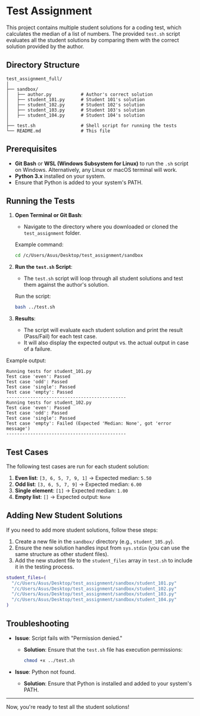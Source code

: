 
# Test Assignment

This project contains multiple student solutions for a coding test, which calculates the median of a list of numbers. The provided `test.sh` script evaluates all the student solutions by comparing them with the correct solution provided by the author.

## Directory Structure

```
test_assignment_full/
│
├── sandbox/
│   ├── author.py           # Author's correct solution
│   ├── student_101.py      # Student 101's solution
│   ├── student_102.py      # Student 102's solution
│   ├── student_103.py      # Student 103's solution
│   ├── student_104.py      # Student 104's solution
│
├── test.sh                 # Shell script for running the tests
└── README.md               # This file
```

## Prerequisites

- **Git Bash** or **WSL (Windows Subsystem for Linux)** to run the `.sh` script on Windows. Alternatively, any Linux or macOS terminal will work.
- **Python 3.x** installed on your system.
- Ensure that Python is added to your system's PATH.

## Running the Tests

1. **Open Terminal or Git Bash**:
   - Navigate to the directory where you downloaded or cloned the `test_assignment` folder.

   Example command:
   ```bash
   cd /c/Users/Asus/Desktop/test_assignment/sandbox
   ```

2. **Run the `test.sh` Script**:
   - The `test.sh` script will loop through all student solutions and test them against the author's solution.

   Run the script:
   ```bash
   bash ../test.sh
   ```

3. **Results**:
   - The script will evaluate each student solution and print the result (Pass/Fail) for each test case.
   - It will also display the expected output vs. the actual output in case of a failure.

Example output:

```
Running tests for student_101.py
Test case 'even': Passed
Test case 'odd': Passed
Test case 'single': Passed
Test case 'empty': Passed
---------------------------------------------
Running tests for student_102.py
Test case 'even': Passed
Test case 'odd': Passed
Test case 'single': Passed
Test case 'empty': Failed (Expected 'Median: None', got 'error message')
---------------------------------------------
```

## Test Cases

The following test cases are run for each student solution:

1. **Even list**: `[3, 6, 5, 7, 9, 1]` → Expected median: `5.50`
2. **Odd list**: `[3, 6, 5, 7, 9]` → Expected median: `6.00`
3. **Single element**: `[1]` → Expected median: `1.00`
4. **Empty list**: `[]` → Expected output: `None`

## Adding New Student Solutions

If you need to add more student solutions, follow these steps:
1. Create a new file in the `sandbox/` directory (e.g., `student_105.py`).
2. Ensure the new solution handles input from `sys.stdin` (you can use the same structure as other student files).
3. Add the new student file to the `student_files` array in `test.sh` to include it in the testing process.

```bash
student_files=(
  "/c/Users/Asus/Desktop/test_assignment/sandbox/student_101.py"
  "/c/Users/Asus/Desktop/test_assignment/sandbox/student_102.py"
  "/c/Users/Asus/Desktop/test_assignment/sandbox/student_103.py"
  "/c/Users/Asus/Desktop/test_assignment/sandbox/student_104.py"
)
```

## Troubleshooting

- **Issue**: Script fails with "Permission denied."
  - **Solution**: Ensure that the `test.sh` file has execution permissions:
    ```bash
    chmod +x ../test.sh
    ```

- **Issue**: Python not found.
  - **Solution**: Ensure that Python is installed and added to your system's PATH.

---

Now, you're ready to test all the student solutions!
